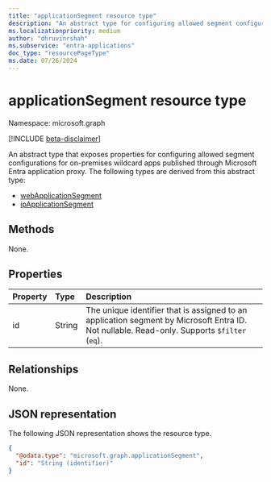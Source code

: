 ```yaml
---
title: "applicationSegment resource type"
description: "An abstract type for configuring allowed segment configurations for on-premises wildcard apps published through Microsoft Entra application proxy."
ms.localizationpriority: medium
author: "dhruvinrshah"
ms.subservice: "entra-applications"
doc_type: "resourcePageType"
ms.date: 07/26/2024
---
```


# applicationSegment resource type

Namespace: microsoft.graph

[!INCLUDE [beta-disclaimer](../../includes/beta-disclaimer.md)]

An abstract type that exposes properties for configuring allowed segment configurations for on-premises wildcard apps published through Microsoft Entra application proxy. The following types are derived from this abstract type:
+ [webApplicationSegment](webapplicationsegment.md)
+ [ipApplicationSegment](ipapplicationsegment.md)

## Methods

None.

## Properties

| Property     | Type        | Description |
|:-------------|:------------|:------------|
|id|String|The unique identifier that is assigned to an application segment by Microsoft Entra ID. Not nullable. Read-only. Supports `$filter` (`eq`).  |

## Relationships

None.

## JSON representation

The following JSON representation shows the resource type.
<!-- {
  "blockType": "resource",
  "@odata.type": "microsoft.graph.applicationSegment"
}
-->
``` json
{
  "@odata.type": "microsoft.graph.applicationSegment",
  "id": "String (identifier)"
}
```
